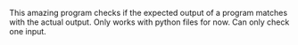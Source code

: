 This amazing program checks if the expected output of a program matches with the actual output.
Only works with python files for now.
Can only check one input.
